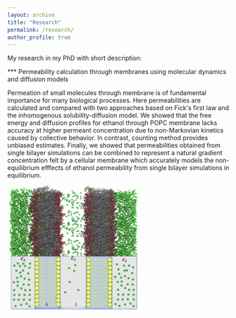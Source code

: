 ```yaml
---
layout: archive
title: "Research"
permalink: /research/
author_profile: true
---
```


My research in my PhD with short description:

*** Permeability calculation through membranes using molecular dynamics and diffusion models 

Permeation of small molecules through membrane is of fundamental importance for many biological processes. Here permeabilities are calculated and compared with two approaches based on Fick's first law and the inhomogenous solubility-diffusion model. We showed that the free energy and diffusion profiles for ethanol through POPC membrane lacks accuracy at higher permeant concentration due to non-Markovian kinetics caused by collective behavior. In contrast, counting method provides unbiased estimates. Finally, we showed that permeabilities obtained from single bilayer simulations can be combined to represent a natural gradient concentration felt by a cellular membrane which accurately models the non-equilibrium efffects of ethanol permeability from single bilayer simulations in equilibrium. 

<img style='align: right;' width='300' src='../images/proj1.png'/>
